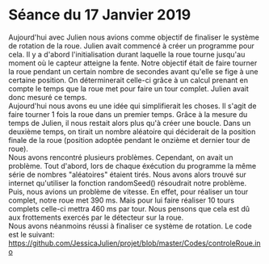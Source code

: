 # Séance du 17 Janvier 2019
Aujourd'hui avec Julien nous avions comme objectif de finaliser le système de rotation de la roue. 
Julien avait commencé à créer un programme pour cela. Il y a d'abord l'initialisation durant laquelle la roue tourne jusqu'au moment où le capteur atteigne la fente.
Notre objectif était de faire tourner la roue pendant un certain nombre de secondes avant qu'elle se fige à une certaine position.
On déterminerait celle-ci grâce à un calcul prenant en compte le temps que la roue met pour faire un tour complet.
Julien avait donc mesuré ce temps. </br>
Aujourd'hui nous avons eu une idée qui simplifierait les choses. Il s'agit de faire tourner 1 fois la roue dans un premier temps. 
Grâce à la mesure du temps de Julien, il nous restait alors plus qu'à créer une boucle. Dans un deuxième temps, on tirait un nombre aléatoire 
qui déciderait de la position finale de la roue (position adoptée pendant le onzième et dernier tour de roue). </br>
Nous avons rencontré plusieurs problèmes.
Cependant, on avait un problème. Tout d'abord, lors de chaque éxécution du programme la même série de nombres "aléatoires" étaient tirés.
Nous avons alors trouvé sur internet qu'utiliser la fonction randomSeed() résoudrait notre problème. Puis, nous avions un problème de vitesse.
En effet, pour réaliser un tour complet, notre roue met 390 ms. Mais pour lui faire réaliser 10 tours complets celle-ci mettra 460 ms par tour.
Nous pensons que cela est dû aux frottements exercés par le détecteur sur la roue.  </br>
Nous avons néanmoins réussi à finaliser ce système de rotation.
Le code est le suivant:  https://github.com/JessicaJulien/projet/blob/master/Codes/controleRoue.ino
